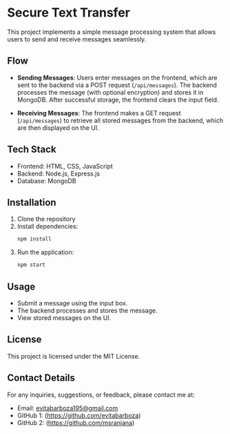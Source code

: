 # Secure Text Transfer

This project implements a simple message processing system that allows users to send and receive messages seamlessly. 

## Flow

- **Sending Messages**: Users enter messages on the frontend, which are sent to the backend via a POST request (`/api/messages`). The backend processes the message (with optional encryption) and stores it in MongoDB. After successful storage, the frontend clears the input field.

- **Receiving Messages**: The frontend makes a GET request (`/api/messages`) to retrieve all stored messages from the backend, which are then displayed on the UI.

## Tech Stack

- Frontend: HTML, CSS, JavaScript
- Backend: Node.js, Express.js
- Database: MongoDB

## Installation

1. Clone the repository
2. Install dependencies:
   ```bash
   npm install
   ```
3. Run the application:
   ```bash
   npm start
   ```

## Usage

- Submit a message using the input box.
- The backend processes and stores the message.
- View stored messages on the UI.

## License

This project is licensed under the MIT License.

## Contact Details 
For any inquiries, suggestions, or feedback, please contact me at:

- Email: evitabarboza195@gmail.com
- GitHub 1: (https://github.com/evitabarboza)  
- GitHub 2: (https://github.com/msranjana)
```
